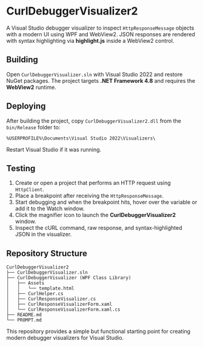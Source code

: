 # CurlDebuggerVisualizer2

A Visual Studio debugger visualizer to inspect `HttpResponseMessage` objects with a modern UI using WPF and WebView2. JSON responses are rendered with syntax highlighting via **highlight.js** inside a WebView2 control.

## Building

Open `CurlDebuggerVisualizer.sln` with Visual Studio 2022 and restore NuGet packages. The project targets **.NET Framework 4.8** and requires the **WebView2** runtime.

## Deploying

After building the project, copy `CurlDebuggerVisualizer2.dll` from the `bin/Release` folder to:

```
%USERPROFILE%\Documents\Visual Studio 2022\Visualizers\
```

Restart Visual Studio if it was running.

## Testing

1. Create or open a project that performs an HTTP request using `HttpClient`.
2. Place a breakpoint after receiving the `HttpResponseMessage`.
3. Start debugging and when the breakpoint hits, hover over the variable or add it to the Watch window.
4. Click the magnifier icon to launch the **CurlDebuggerVisualizer2** window.
5. Inspect the cURL command, raw response, and syntax-highlighted JSON in the visualizer.

## Repository Structure

```
CurlDebuggerVisualizer2
├── CurlDebuggerVisualizer.sln
├── CurlDebuggerVisualizer (WPF Class Library)
│   ├── Assets
│   │   └── template.html
│   ├── CurlHelper.cs
│   ├── CurlResponseVisualizer.cs
│   ├── CurlResponseVisualizerForm.xaml
│   └── CurlResponseVisualizerForm.xaml.cs
├── README.md
└── PROMPT.md
```

This repository provides a simple but functional starting point for creating modern debugger visualizers for Visual Studio.
